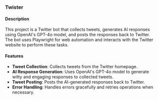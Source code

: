 ### Twister

#### Description

This project is a Twitter bot that collects tweets, generates AI responses using OpenAI's GPT-4o model, and posts the responses back to Twitter. The bot uses Playwright for web automation and interacts with the Twitter website to perform these tasks.

#### Features

- **Tweet Collection**: Collects tweets from the Twitter homepage.
- **AI Response Generation**: Uses OpenAI's GPT-4o model to generate witty and engaging responses to collected tweets.
- **Tweet Posting**: Posts the AI-generated responses back to Twitter.
- **Error Handling**: Handles errors gracefully and retries operations when necessary.
